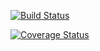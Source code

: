 [![Build Status](https://app.travis-ci.com/AlexKashi/cs107test.svg?branch=main)](https://app.travis-ci.com/AlexKashi/cs107test.svg?branch=main)

[![Coverage Status](https://codecov.io/gh/dsondak/cs207testing/branch/master/graph/badge.svg)](https://codecov.io/gh/dsondak/cs207testing)